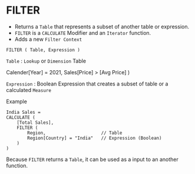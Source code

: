 # FILTER

- Returns a `Table` that represents a subset of another table or expression.
- `FILTER` is a `CALCULATE` Modifier and an `Iterator` function.
- Adds a new `Filter Context`

```DAX
FILTER ( Table, Expression )
```

`Table` : `Lookup` or `Dimension` Table 

Calender[Year] = 2021, Sales[Price] > [Avg Price] )

`Expression` : Boolean Expression that creates a subset of table or a calculated `Measure` 

Example 

```DAX
India Sales = 
CALCULATE (
    [Total Sales],                          
    FILTER ( 
        Region,                     // Table
        Region[Country] = "India"   // Expression (Boolean)
    )
)
```

Because `FILTER` returns a `Table`, it can be used as a input to an another function.
